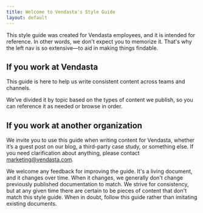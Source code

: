 ```yaml
---
title: Welcome to Vendasta's Style Guide
layout: default
---
```


This style guide was created for Vendasta employees, and it is intended for reference. In other words, we don't expect you to memorize it. That's why the left nav is so extensive—to aid in making things findable.

## If you work at Vendasta

This guide is here to help us write consistent content across teams and channels.

We’ve divided it by topic based on the types of content we publish, so you can reference it as needed or browse in order.

## If you work at another organization

We invite you to use this guide when writing content for Vendasta, whether it’s a guest post on our blog, a third-party case study, or something else. If you need clarification about anything, please contact marketing@vendasta.com. 

We welcome any feedback for improving the guide. It's a living document, and it changes over time. When it changes, we generally don't change previously published documentation to match. We strive for consistency, but at any given time there are certain to be pieces of content that don't match this style guide. When in doubt, follow this guide rather than imitating existing documents.
